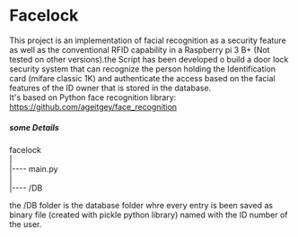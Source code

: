 # Facelock
This project is an implementation of facial recognition as a security feature as well as the conventional RFID capability in a Raspberry pi 3 B+ (Not tested on other versions).the Script has been developed o build a door lock security system that can recognize the person holding the Identification card (mifare classic 1K) and authenticate the access based on the facial features of the ID owner that is stored in the database.</br>
It's based on Python face recognition library: https://github.com/ageitgey/face_recognition
<h5>some Details</h5>

facelock</br>
|</br>
|---- main.py</br>
|</br>
|---- /DB</br>

the /DB folder is the database folder whre every entry is been saved as binary file (created with pickle python library) named with the ID number of the user.
